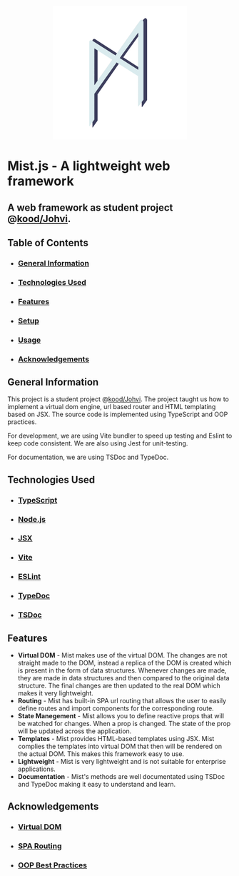 <p align="center">
  <img width="300" height="300" src="./assets/images/mist-logo.png">
</p>

<!-- ctrl + shift + v to preview -->
# Mist.js - A lightweight web framework


## A web framework as student project @[kood/Johvi](https://kood.tech/).


## **Table of Contents**
* ### [General Information](#general-information)
* ### [Technologies Used](#technologies-used)
* ### [Features](#features)
* ### [Setup](#setup)
* ### [Usage](#usage)
* ### [Acknowledgements](#acknowledgements)


## **General Information**
 This project is a student project @[kood/Johvi](https://kood.tech/). The project taught us how to implement a virtual dom engine, url based router and HTML templating based on JSX. The source code is implemented using TypeScript and OOP practices.

For development, we are using Vite bundler to speed up testing and Eslint to keep code consistent. We are also using Jest for unit-testing.

 For documentation, we are using TSDoc and TypeDoc.


## Technologies Used
- ### [TypeScript](https://www.typescriptlang.org/)
- ### [Node.js](https://nodejs.org/en/)
- ### [JSX](https://reactjs.org/docs/introducing-jsx.html)
- ### [Vite](https://vitejs.dev/)
- ### [ESLint](https://www.npmjs.com/package/eslint)
- ### [TypeDoc](https://typedoc.org/)
- ### [TSDoc](https://tsdoc.org/)


## **Features**
- **Virtual DOM** - Mist makes use of the virtual DOM. The changes are not straight made to the DOM, instead a replica of the DOM is created which is present in the form of data structures. Whenever changes are made, they are made in data structures and then compared to the original data structure. The final changes are then updated to the real DOM which makes it very lightweight.
-  **Routing** - Mist has built-in SPA url routing that allows the user to easily define routes and import components for the corresponding route.
-  **State Manegement** - Mist allows you to define reactive props that will be watched for changes. When a prop is changed. The state of the prop will be updated across the application.
-  **Templates** - Mist provides HTML-based templates using JSX. Mist complies the templates into virtual DOM that then will be rendered on the actual DOM. This makes this framework easy to use.
-  **Lightweight** - Mist is very lightweight and is not suitable for enterprise applications.
-  **Documentation** - Mist's methods are well documentated using TSDoc and TypeDoc making it easy to understand and learn.


## Acknowledgements
- ### [Virtual DOM](https://dev.to/ycmjason/building-a-simple-virtual-dom-from-scratch-3d05)
- ### [SPA Routing](https://github.com/thedevdrawer/spa-routing/blob/main/js/url-router.js)
- ### [OOP Best Practices](https://excalibur.apache.org/framework/best-practices.html)